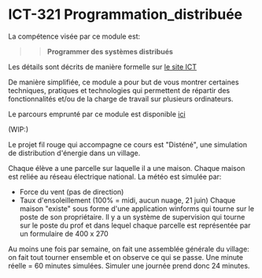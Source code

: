 # ICT-321 Programmation_distribuée

La compétence visée par ce module est: 
>>**Programmer des systèmes distribués**

Les détails sont décrits de manière formelle sur [le site ICT](https://www.modulbaukasten.ch/module/321/1/fr-FR?title=Programmer-des-syst%C3%A8mes-distribu%C3%A9s)

De manière simplifiée, ce module a pour but de vous montrer certaines techniques, pratiques et technologies qui permettent de répartir des fonctionnalités et/ou de la charge de travail sur plusieurs ordinateurs.

Le parcours emprunté par ce module est disponible [ici]("https://roadmap.sh/r/embed?id=66ea73d4f34c8868ec042b2c")

(WIP:)

Le projet fil rouge qui accompagne ce cours est "Disténé", une simulation de distribution d'énergie dans un village.

Chaque élève a une parcelle sur laquelle il a une maison.
Chaque maison est reliée au réseau électrique national.
La météo est simulée par:
- Force du vent (pas de direction)
- Taux d'ensoleillement (100% = midi, aucun nuage, 21 juin)
Chaque maison "existe" sous forme d'une application winforms qui tourne sur le poste de son propriétaire.
Il y a un système de supervision qui tourne sur le poste du prof et dans lequel chaque parcelle est représentée par un formulaire de 400 x 270

Au moins une fois par semaine, on fait une assemblée générale du village: on fait tout tourner ensemble et on observe ce qui se passe. Une minute réelle = 60 minutes simulées. Simuler une journée prend donc 24 minutes.

